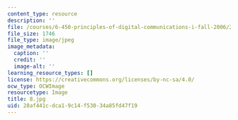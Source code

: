 ```yaml
---
content_type: resource
description: ''
file: /courses/6-450-principles-of-digital-communications-i-fall-2006/28af441cdca19c14f53034a85fd47f19_8.jpg
file_size: 1746
file_type: image/jpeg
image_metadata:
  caption: ''
  credit: ''
  image-alt: ''
learning_resource_types: []
license: https://creativecommons.org/licenses/by-nc-sa/4.0/
ocw_type: OCWImage
resourcetype: Image
title: 8.jpg
uid: 28af441c-dca1-9c14-f530-34a85fd47f19
---
```

